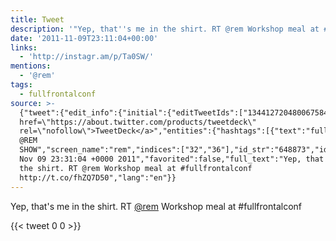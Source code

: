 ```yaml
---
title: Tweet
description: '"Yep, that''s me in the shirt. RT @rem Workshop meal at #fullfrontalconf  "'
date: '2011-11-09T23:11:04+00:00'
links:
  - 'http://instagr.am/p/Ta0SW/'
mentions:
  - '@rem'
tags:
  - fullfrontalconf
source: >-
  {"tweet":{"edit_info":{"initial":{"editTweetIds":["134412720480067584"],"editableUntil":"2011-11-10T00:31:04.487Z","editsRemaining":"5","isEditEligible":true}},"retweeted":false,"source":"<a
  href=\"https://about.twitter.com/products/tweetdeck\"
  rel=\"nofollow\">TweetDeck</a>","entities":{"hashtags":[{"text":"fullfrontalconf","indices":["54","70"]}],"symbols":[],"user_mentions":[{"name":"THAT
  @REM
  SHOW","screen_name":"rem","indices":["32","36"],"id_str":"648873","id":"648873"}],"urls":[{"url":"http://t.co/fhZQ7D50","expanded_url":"http://instagr.am/p/Ta0SW/","display_url":"instagr.am/p/Ta0SW/","indices":["72","92"]}]},"display_text_range":["0","92"],"favorite_count":"0","id_str":"134412720480067584","truncated":false,"retweet_count":"0","id":"134412720480067584","possibly_sensitive":false,"created_at":"Wed
  Nov 09 23:31:04 +0000 2011","favorited":false,"full_text":"Yep, that's me in
  the shirt. RT @rem Workshop meal at #fullfrontalconf 
  http://t.co/fhZQ7D50","lang":"en"}}
---
```

Yep, that's me in the shirt. RT [@rem](https://twitter.com/@rem) Workshop meal at #fullfrontalconf  
    
{{< tweet 0 0 >}}
    
